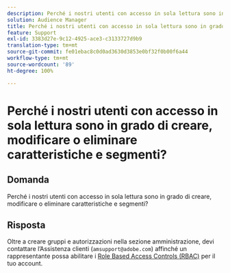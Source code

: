 ```yaml
---
description: Perché i nostri utenti con accesso in sola lettura sono in grado di creare, modificare o eliminare caratteristiche e segmenti?
solution: Audience Manager
title: Perché i nostri utenti con accesso in sola lettura sono in grado di creare, modificare o eliminare caratteristiche e segmenti?
feature: Support
exl-id: 3383d27e-9c12-4925-ace3-c3133727d9b9
translation-type: tm+mt
source-git-commit: fe01ebac8c0d0ad3630d3853e0bf32f0b00f6a44
workflow-type: tm+mt
source-wordcount: '89'
ht-degree: 100%

---
```


# Perché i nostri utenti con accesso in sola lettura sono in grado di creare, modificare o eliminare caratteristiche e segmenti?

## Domanda

Perché i nostri utenti con accesso in sola lettura sono in grado di creare, modificare o eliminare caratteristiche e segmenti?

## Risposta

Oltre a creare gruppi e autorizzazioni nella sezione amministrazione, devi contattare l’Assistenza clienti (`amsupport@adobe.com`) affinché un rappresentante possa abilitare i [Role Based Access Controls (RBAC)](../features/administration/administration-overview.md) per il tuo account.
